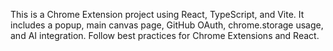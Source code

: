 <!-- Use this file to provide workspace-specific custom instructions to Copilot. For more details, visit https://code.visualstudio.com/docs/copilot/copilot-customization#_use-a-githubcopilotinstructionsmd-file -->

This is a Chrome Extension project using React, TypeScript, and Vite. It includes a popup, main canvas page, GitHub OAuth, chrome.storage usage, and AI integration. Follow best practices for Chrome Extensions and React.